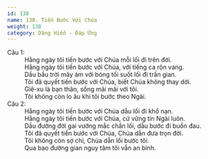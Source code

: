 ```yaml
---
id: 138
name: 138. Tiến Bước Với Chúa
weight: 138
category: Dâng Hiến - Đáp Ứng
---
```

<dl><dt>Câu 1:</dt><dd data-verse="1">Hằng ngày tôi tiến bước với Chúa mỗi lối đi trên đời. <br/>Hằng ngày tôi tiến bước với Chúa, với tiếng ca rộn vang. <br/>Dầu bầu trời mây ám với bóng tối suốt lối đi trần gian. <br/>Tôi đã quyết tiến bước với Chúa, biết Chúa không thay dời. <br/>Giê-xu là bạn thân, sống mãi mãi với tôi. <br/>Tôi không còn lo âu khi tôi bước theo Ngài. </dd><dt>Câu 2:</dt><dd data-verse="2">Hằng ngày tôi tiến bước với Chúa dẫu lối đi khổ nạn. <br/>Hằng ngày tôi tiến bước với Chúa, cứ vững tin Ngài luôn. <br/>Dầu đường đời gai vướng mắc chắn lối, dẫu bước đi buồn đau. <br/>Tôi đã quyết tiến bước với Chúa, Chúa dẫn đưa trọn đời. <br/>Tôi không còn sợ chi, Chúa dẫn lối bước tôi. <br/>Qua bao đường gian nguy tâm tôi vẫn an bình. </dd></dl>
